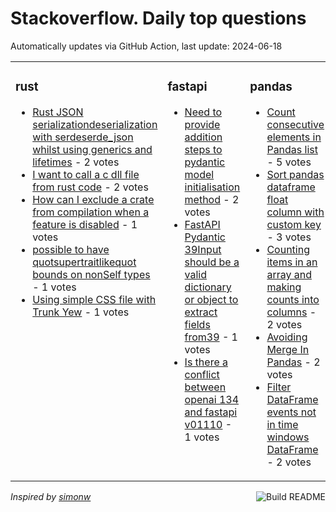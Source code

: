 # Stackoverflow. Daily top questions 

Automatically updates via GitHub Action, last update: <!-- date starts -->2024-06-18<!-- date ends -->


<table><tr><td valign="top" width="33%">

### rust
<!-- rust starts -->
* [Rust JSON serializationdeserialization with serdeserde_json whilst using generics and lifetimes](https://stackoverflow.com/questions/78635375/rust-json-serialization-deserialization-with-serde-serde-json-whilst-using-gener) - 2 votes
* [I want to call a c dll file from rust code](https://stackoverflow.com/questions/78636084/i-want-to-call-a-c-dll-file-from-rust-code) - 2 votes
* [How can I exclude a crate from compilation when a feature is disabled](https://stackoverflow.com/questions/78634888/how-can-i-exclude-a-crate-from-compilation-when-a-feature-is-disabled) - 1 votes
* [possible to have quotsupertraitlikequot bounds on nonSelf types](https://stackoverflow.com/questions/78633900/possible-to-have-supertrait-like-bounds-on-non-self-types) - 1 votes
* [Using simple CSS file with Trunk  Yew](https://stackoverflow.com/questions/78638371/using-simple-css-file-with-trunk-yew) - 1 votes
<!-- rust ends -->
</td><td valign="top" width="34%">


### fastapi
<!-- fastapi starts -->
* [Need to provide addition steps to pydantic model initialisation method](https://stackoverflow.com/questions/78632001/need-to-provide-addition-steps-to-pydantic-model-initialisation-method) - 2 votes
* [FastAPI  Pydantic  39Input should be a valid dictionary or object to extract fields from39](https://stackoverflow.com/questions/78636954/fastapi-pydantic-input-should-be-a-valid-dictionary-or-object-to-extract-fi) - 1 votes
* [Is there a conflict between openai 134 and fastapi v01110](https://stackoverflow.com/questions/78635680/is-there-a-conflict-between-openai-1-34-and-fastapi-v0-111-0) - 1 votes
<!-- fastapi ends -->
</td><td valign="top" width="34%">


### pandas
<!-- pandas starts -->
* [Count consecutive elements in Pandas list](https://stackoverflow.com/questions/78631331/count-consecutive-elements-in-pandas-list) - 5 votes
* [Sort pandas dataframe float column with custom key](https://stackoverflow.com/questions/78632587/sort-pandas-dataframe-float-column-with-custom-key) - 3 votes
* [Counting items in an array and making counts into columns](https://stackoverflow.com/questions/78636490/counting-items-in-an-array-and-making-counts-into-columns) - 2 votes
* [Avoiding Merge In Pandas](https://stackoverflow.com/questions/78636936/avoiding-merge-in-pandas) - 2 votes
* [Filter DataFrame events not in time windows DataFrame](https://stackoverflow.com/questions/78633947/filter-dataframe-events-not-in-time-windows-dataframe) - 2 votes
<!-- pandas ends -->
</td></tr></table>

<a href="https://github.com/hp0404/hp0404/actions"><img src="https://github.com/hp0404/hp0404/workflows/Build%20README/badge.svg" align="right" alt="Build README"></a> <p>*Inspired by  [simonw](https://github.com/simonw/simonw)*</p>
